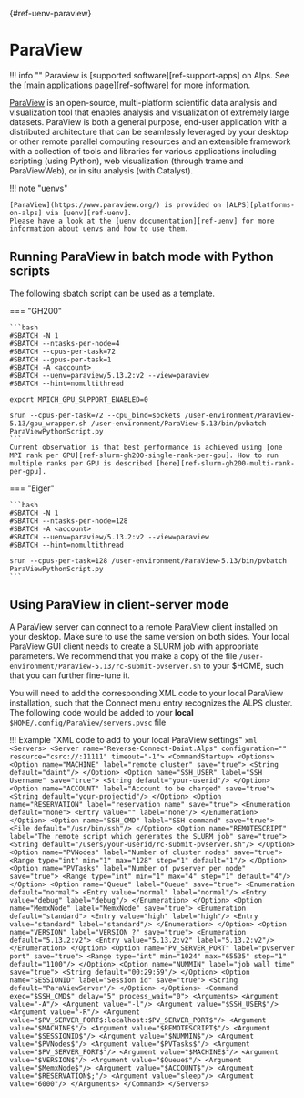 [](){#ref-uenv-paraview}
# ParaView

!!! info ""
    Paraview is [supported software][ref-support-apps] on Alps.
    See the [main applications page][ref-software] for more information.

[ParaView](https://www.paraview.org/) is an open-source, multi-platform scientific data analysis and visualization tool that enables analysis and visualization of extremely large datasets. ParaView is both a general purpose, end-user application with a distributed architecture that can be seamlessly leveraged by your desktop or other remote parallel computing resources and an extensible framework with a collection of tools and libraries for various applications including scripting (using Python), web visualization (through trame and ParaViewWeb), or in situ analysis (with Catalyst).

!!! note "uenvs"

    [ParaView](https://www.paraview.org/) is provided on [ALPS][platforms-on-alps] via [uenv][ref-uenv].
    Please have a look at the [uenv documentation][ref-uenv] for more information about uenvs and how to use them.


## Running ParaView in batch mode with Python scripts

The following sbatch script can be used as a template.

=== "GH200"

    ```bash
    #SBATCH -N 1
    #SBATCH --ntasks-per-node=4
    #SBATCH --cpus-per-task=72
    #SBATCH --gpus-per-task=1
    #SBATCH -A <account>
    #SBATCH --uenv=paraview/5.13.2:v2 --view=paraview
    #SBATCH --hint=nomultithread

    export MPICH_GPU_SUPPORT_ENABLED=0

    srun --cpus-per-task=72 --cpu_bind=sockets /user-environment/ParaView-5.13/gpu_wrapper.sh /user-environment/ParaView-5.13/bin/pvbatch ParaViewPythonScript.py
    ```
    Current observation is that best performance is achieved using [one MPI rank per GPU][ref-slurm-gh200-single-rank-per-gpu]. How to run multiple ranks per GPU is described [here][ref-slurm-gh200-multi-rank-per-gpu].

=== "Eiger"

    ```bash
    #SBATCH -N 1
    #SBATCH --ntasks-per-node=128
    #SBATCH -A <account>
    #SBATCH --uenv=paraview/5.13.2:v2 --view=paraview
    #SBATCH --hint=nomultithread

    srun --cpus-per-task=128 /user-environment/ParaView-5.13/bin/pvbatch ParaViewPythonScript.py
    ```


## Using ParaView in client-server mode

A ParaView server can connect to a remote ParaView client installed on your desktop. Make sure to use the same version on both sides. Your local ParaView GUI client needs to create a SLURM job with appropriate parameters. We recommend that you make a copy of the file `/user-environment/ParaView-5.13/rc-submit-pvserver.sh` to your $HOME, such that you can further fine-tune it.

You will need to add the corresponding XML code to your local ParaView installation, such that the Connect menu entry recognizes the ALPS cluster. The following code would be added to your **local** `$HOME/.config/ParaView/servers.pvsc` file

!!! Example "XML code to add to your local ParaView settings"
    ```xml
    <Servers>
      <Server name="Reverse-Connect-Daint.Alps" configuration="" resource="csrc://:11111" timeout="-1">
        <CommandStartup>
          <Options>
            <Option name="MACHINE" label="remote cluster" save="true">
              <String default="daint"/>
            </Option>
            <Option name="SSH_USER" label="SSH Username" save="true">
              <String default="your-userid"/>
            </Option>
            <Option name="ACCOUNT" label="Account to be charged" save="true">
              <String default="your-projectid"/>
            </Option>
            <Option name="RESERVATION" label="reservation name" save="true">
              <Enumeration default="none">
                <Entry value="" label="none"/>
              </Enumeration>
            </Option>
            <Option name="SSH_CMD" label="SSH command" save="true">
              <File default="/usr/bin/ssh"/>
            </Option>
            <Option name="REMOTESCRIPT" label="The remote script which generates the SLURM job" save="true">
              <String default="/users/your-userid/rc-submit-pvserver.sh"/>
            </Option>
            <Option name="PVNodes" label="Number of cluster nodes" save="true">
              <Range type="int" min="1" max="128" step="1" default="1"/>
            </Option>
            <Option name="PVTasks" label="Number of pvserver per node" save="true">
              <Range type="int" min="1" max="4" step="1" default="4"/>
            </Option>
            <Option name="Queue" label="Queue" save="true">
              <Enumeration default="normal">
                <Entry value="normal" label="normal"/>
                <Entry value="debug" label="debug"/>
              </Enumeration>
            </Option>
            <Option name="MemxNode" label="MemxNode" save="true">
              <Enumeration default="standard">
                <Entry value="high" label="high"/>
                <Entry value="standard" label="standard"/>
              </Enumeration>
            </Option>
            <Option name="VERSION" label="VERSION ?" save="true">
              <Enumeration default="5.13.2:v2">
                <Entry value="5.13.2:v2" label="5.13.2:v2"/>
              </Enumeration>
            </Option>
            <Option name="PV_SERVER_PORT" label="pvserver port" save="true">
              <Range type="int" min="1024" max="65535" step="1" default="1100"/>
            </Option>
            <Option name="NUMMIN" label="job wall time" save="true">
              <String default="00:29:59"/>
            </Option>
            <Option name="SESSIONID" label="Session id" save="true">
              <String default="ParaViewServer"/>
            </Option>
          </Options>
          <Command exec="$SSH_CMD$" delay="5" process_wait="0">
            <Arguments>
              <Argument value="-A"/>
              <Argument value="-l"/>
              <Argument value="$SSH_USER$"/>
              <Argument value="-R"/>
              <Argument value="$PV_SERVER_PORT$:localhost:$PV_SERVER_PORT$"/>
              <Argument value="$MACHINE$"/>
              <Argument value="$REMOTESCRIPT$"/>
              <Argument value="$SESSIONID$"/>
              <Argument value="$NUMMIN$"/>
              <Argument value="$PVNodes$"/>
              <Argument value="$PVTasks$"/>
              <Argument value="$PV_SERVER_PORT$"/>
              <Argument value="$MACHINE$"/>
              <Argument value="$VERSION$"/>
              <Argument value="$Queue$"/>
              <Argument value="$MemxNode$"/>
              <Argument value="$ACCOUNT$"/>
              <Argument value="$RESERVATION$;"/>
              <Argument value="sleep"/>
              <Argument value="6000"/>
            </Arguments>
          </Command>
    </Servers>
    ```
